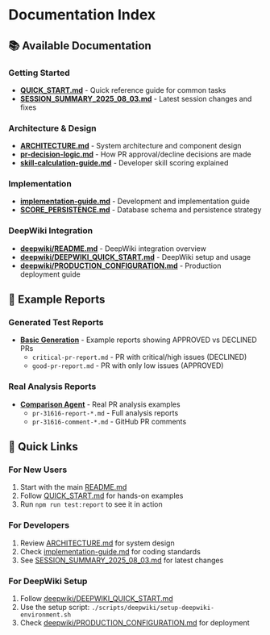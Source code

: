 # Documentation Index

## 📚 Available Documentation

### Getting Started
- **[QUICK_START.md](./QUICK_START.md)** - Quick reference guide for common tasks
- **[SESSION_SUMMARY_2025_08_03.md](./SESSION_SUMMARY_2025_08_03.md)** - Latest session changes and fixes

### Architecture & Design
- **[ARCHITECTURE.md](./ARCHITECTURE.md)** - System architecture and component design
- **[pr-decision-logic.md](./pr-decision-logic.md)** - How PR approval/decline decisions are made
- **[skill-calculation-guide.md](./skill-calculation-guide.md)** - Developer skill scoring explained

### Implementation
- **[implementation-guide.md](./implementation-guide.md)** - Development and implementation guide
- **[SCORE_PERSISTENCE.md](./SCORE_PERSISTENCE.md)** - Database schema and persistence strategy

### DeepWiki Integration
- **[deepwiki/README.md](./deepwiki/README.md)** - DeepWiki integration overview
- **[deepwiki/DEEPWIKI_QUICK_START.md](./deepwiki/DEEPWIKI_QUICK_START.md)** - DeepWiki setup and usage
- **[deepwiki/PRODUCTION_CONFIGURATION.md](./deepwiki/PRODUCTION_CONFIGURATION.md)** - Production deployment guide

## 📄 Example Reports

### Generated Test Reports
- **[Basic Generation](../tests/reports/basic-generation/)** - Example reports showing APPROVED vs DECLINED PRs
  - `critical-pr-report.md` - PR with critical/high issues (DECLINED)
  - `good-pr-report.md` - PR with only low issues (APPROVED)

### Real Analysis Reports
- **[Comparison Agent](../tests/reports/comparison-agent/)** - Real PR analysis examples
  - `pr-31616-report-*.md` - Full analysis reports
  - `pr-31616-comment-*.md` - GitHub PR comments

## 🎯 Quick Links

### For New Users
1. Start with the main [README.md](../README.md)
2. Follow [QUICK_START.md](./QUICK_START.md) for hands-on examples
3. Run `npm run test:report` to see it in action

### For Developers
1. Review [ARCHITECTURE.md](./ARCHITECTURE.md) for system design
2. Check [implementation-guide.md](./implementation-guide.md) for coding standards
3. See [SESSION_SUMMARY_2025_08_03.md](./SESSION_SUMMARY_2025_08_03.md) for latest changes

### For DeepWiki Setup
1. Follow [deepwiki/DEEPWIKI_QUICK_START.md](./deepwiki/DEEPWIKI_QUICK_START.md)
2. Use the setup script: `./scripts/deepwiki/setup-deepwiki-environment.sh`
3. Check [deepwiki/PRODUCTION_CONFIGURATION.md](./deepwiki/PRODUCTION_CONFIGURATION.md) for deployment